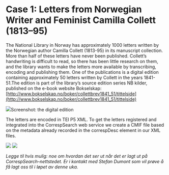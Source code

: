 # Case 1: Letters from Norwegian Writer and Feminist Camilla Collett (1813–95)
The National Library in Norway has approximately 1000 letters written by the Norwegian author Camilla Collett (1813-95) in its manuscript collection. More than half of these letters have never been published. Collett’s handwriting is difficult to read, so there has been little research on them, and the library wants to make the letters more available by transcribing, encoding and publishing them. One of the publications is a digital edition containing approximately 50 letters written by Collett in the years 1841-51.The edition is part of the library’s source edition series NB kilder, published on the e-book website Bokselskap: [http://www.bokselskap.no/boker/collettbrev1841_51/tittelside](http://www.bokselskap.no/boker/collettbrev1841_51/tittelside)

![](https://github.com/arockenberger/NorKorr/blob/master/poster/images/CC_BS.jpg)Screenshot: the digital edition

The letters are encoded in TEI P5 XML. To get the letters registered and integrated into the CorrespSearch web service we create a CMIF file based on the metadata already recorded in the correspDesc element in our XML files.

![](https://github.com/arockenberger/NorKorr/blob/master/poster/images/TEI-CMIF.jpg)
![](https://github.com/arockenberger/NorKorr/blob/master/poster/images/correspDesc.jpg)

*Legge til hvis mulig: noe om hvordan det ser ut når det er lagt ut på CorrespSearch-nettstedet. Er i kontakt med Stefan Dumont som vil prøve å få lagt oss til i løpet av denne uka.*
